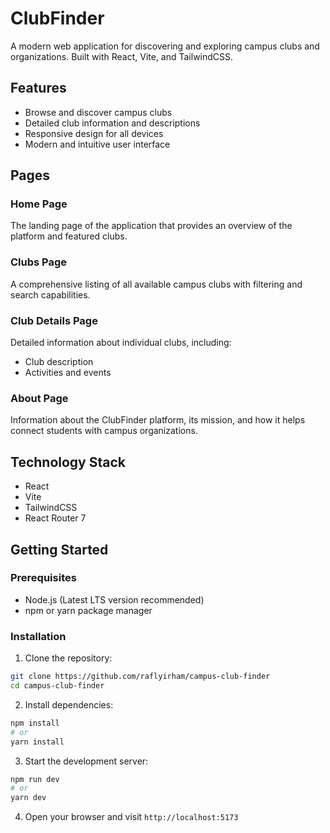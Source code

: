 # ClubFinder

A modern web application for discovering and exploring campus clubs and organizations. Built with React, Vite, and TailwindCSS.

## Features

- Browse and discover campus clubs
- Detailed club information and descriptions
- Responsive design for all devices
- Modern and intuitive user interface

## Pages

### Home Page

The landing page of the application that provides an overview of the platform and featured clubs.

### Clubs Page

A comprehensive listing of all available campus clubs with filtering and search capabilities.

### Club Details Page

Detailed information about individual clubs, including:

- Club description
- Activities and events

### About Page

Information about the ClubFinder platform, its mission, and how it helps connect students with campus organizations.

## Technology Stack

- React
- Vite
- TailwindCSS
- React Router 7

## Getting Started

### Prerequisites

- Node.js (Latest LTS version recommended)
- npm or yarn package manager

### Installation

1. Clone the repository:

```bash
git clone https://github.com/raflyirham/campus-club-finder
cd campus-club-finder
```

2. Install dependencies:

```bash
npm install
# or
yarn install
```

3. Start the development server:

```bash
npm run dev
# or
yarn dev
```

4. Open your browser and visit `http://localhost:5173`
